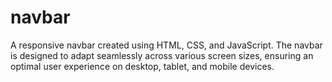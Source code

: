 # navbar
A responsive navbar created using HTML, CSS, and JavaScript. The navbar is designed to adapt seamlessly across various screen sizes, ensuring an optimal user experience on desktop, tablet, and mobile devices.
